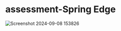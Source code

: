 # assessment-Spring Edge
![Screenshot 2024-09-08 153826](https://github.com/user-attachments/assets/949c13d9-9cda-4b41-818d-39c6c1069371)

